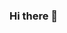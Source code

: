 ### Hi there 👋

<!--
**Vini901/Vini901** is a ✨ _special_ ✨ repository because its `README.md` (this file) appears on your GitHub profile.

<a href="https://www.linkedin.com/in/vineet-rawat-250a61129/">
  <img align="left" alt="link_vineet" width="22px" src="https://cdn.jsdelivr.net/npm/simple-icons@v3/icons/linkedin.svg" />
</a>
<br />
<br />

- 🔭 I’m currently working on ...
- 🌱 I’m currently learning ...
- 👯 I’m looking to collaborate on ...
- 🤔 I’m looking for help with ...
- 💬 Ask me about ...
- 📫 How to reach me: ...
- 😄 Pronouns: ...
- ⚡ Fun fact: ...
-->
